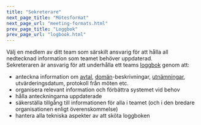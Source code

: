 ```yaml
---
title: "Sekreterare"
next_page_title: "Mötesformat"
next_page_url: "meeting-formats.html"
prev_page_title: "Loggbok"
prev_page_url: "logbook.html"
---
```



<div class="card summary"><div class="card-body">Välj en medlem av ditt team som särskilt ansvarig för att hålla all nedtecknad information som teamet behöver uppdaterad.
</div></div>
Sekreteraren är ansvarig för att underhålla ett teams <a href="glossary.html#entry-logbook" class="glossary-tooltip" data-toggle="tooltip" title="Loggbok: Ett (digitalt) system för att lagra all information som är relevant för att driva en organisation.">loggbok</a> genom att:

- anteckna information om <a href="glossary.html#entry-agreement" class="glossary-tooltip" data-toggle="tooltip" title="Överenskommelse: En överenskommen inriktning, process, förhållningssätt eller policy som skapats för att vägleda värdeflödet.">avtal</a>, <a href="glossary.html#entry-domain" class="glossary-tooltip" data-toggle="tooltip" title="Domän: Ett tydligt urskiljbart område av inflytande, aktivitet och beslutsfattande inom en organisation.">domän</a>-beskrivningar, [utnämningar](role-selection.html), utvärderingsdatum, protokoll från möten etc.
- organisera relevant information och förbättra systemet vid behov
- hålla anteckningarna uppdaterade
- säkerställa tillgång till informationen för alla i teamet (och i den bredare organisationen enligt överenskommelse)
- hantera alla tekniska aspekter av att sköta loggboken